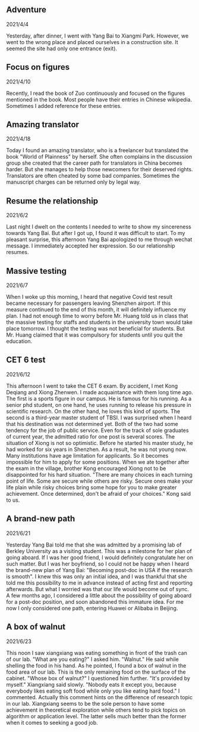 ## Adventure
2021/4/4

Yesterday, after dinner, I went with Yang Bai to Xiangmi Park. However,
we went to the wrong place and placed ourselves in a construction site.
It seemed the site had only one entrance (exit).

## Focus on figures
2021/4/10

Recently, I read the book of Zuo continuously and focused on the figures
mentioned in the book. Most people have their entries in Chinese wikipedia.
Sometimes I added reference for these entries.

## Amazing translator
2021/4/18

Today I found an amazing translator, who is a freelancer but translated
the book "World of Plainness" by herself.
She often complains in the discussion group she created that
the career path for translators in China becomes harder. But she manages
to help those newcomers for their deserved rights. Translators
are often cheated by some bad companies. Sometimes the manuscript charges
can be returned only by legal way.

## Resume the relationship
2021/6/2

Last night I dwelt on the contents I needed to write to show
my sincereness towards Yang Bai. But after I got up, I found
it was difficult to start. To my pleasant surprise,
this afternoon Yang Bai apologized to me through wechat message.
I immediately accepted her expression. So our relationship resumes.

## Massive testing
2021/6/7

When I woke up this morning, I heard that negative Covid test result
became necessary for passengers leaving Shenzhen airport.
If this measure continued to the end of this month, it will definitely
influence my plan. I had not enough time to worry before Mr. Huang
told us in class that the massive testing for staffs and students in
the university town would take place tomorrow. I thought the testing
was not beneficial for students. But Mr. Huang claimed that it was
compulsory for students until you quit the education.

## CET 6 test
2021/6/12

This afternoon I went to take the CET 6 exam. By accident,
I met Kong Deqiang and Xiong Zhenwen. I made acquaintance with them
long time ago. The first is a sports figure in our campus. He is
famous for his running. As a senior phd student, on one hand,
he uses running to release his pressure in scientific research.
On the other hand, he loves this kind of sports. The second is
a third-year master student of TBSI. I was surprised when I heard
that his destination was not determined yet. Both of the two
had some tendency for the job of public service. Even for the track
of sole graduates of current year, the admitted ratio for one post is several
scores. The situation of Xiong is not so optimistic. Before he started his master
study, he had worked for six years in Shenzhen. As a result, he was not young now. Many
institutions have age limitation for applicants. So it becomes impossible for him
to apply for some positions. When we ate together after the exam in the village,
brother Kong encouraged Xiong not to be disappointed for his hard situation.
"There are many choices in each turning point of life. Some are secure while others
are risky. Secure ones make your life plain while risky choices bring some hope
for you to make greater achievement. Once determined, don't be afraid of your choices."
Kong said to us.

## A brand-new path
2021/6/21

Yesterday Yang Bai told me that she was admitted by a promising lab of Berkley University
as a visiting student. This was a milestone for her plan of going aboard. If I was her
good friend, I would definitely congratulate her on such matter. But I was her boyfriend,
so I could not be happy when I heard the brand-new plan of Yang Bai: "Becoming post-doc
in USA if the research is smooth". I knew this was only an initial idea, and I was thankful
that she told me this possibility to me in advance instead of acting first and reporting afterwards.
But what I worried was that our life would become out of sync. A few months ago, I considered
a little about the possibility of going aboard for a post-doc position, and soon abandoned this
immature idea. For me now I only considered one path, entering Huawei or Alibaba in Beijing.

## A box of walnut
2021/6/23

This noon I saw xiangxiang was eating something in front of the trash can of our lab.
"What are you eating?" I asked him. "Walnut." He said while shelling the food in his hand.
As he pointed, I found a box of walnut in the food area of our lab. This is the only remaining
food on the surface of the cabinet. "Whose box of walnut?" I questioned him further.
"It's provided by myself." Xiangxiang said slowly.
"Nobody eats it except you, because everybody likes eating soft food while only you like eating
hard food." I commented. Actually this comment hints on the difference of research topic in our lab.
Xiangxiang seems to be the sole person to have some achievement in theoretical exploration while
others tend to pick topics on algorithm or application level. The latter sells much better than
the former when it comes to seeking a good job.